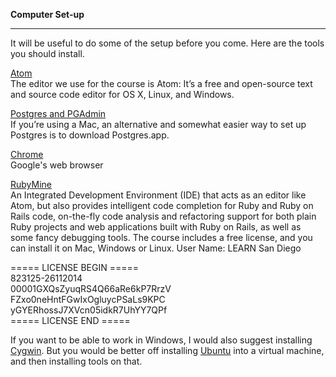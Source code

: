 **Computer Set-up**

----------------

It will be useful to do some of the setup before you come. Here are the tools you should install.

[Atom](https://atom.io/)  
The editor we use for the course is Atom: It’s a free and open-source text and source code editor for OS X, Linux, and Windows.

[Postgres and PGAdmin](https://postgresql.org)  
If you’re using a Mac, an alternative and somewhat easier way to set up Postgres is to download Postgres.app. 

[Chrome](https://www.google.com/intl/en/chrome/browser/desktop/index.html#brand=CHMB&utm_campaign=en&utm_source=en-ha-na-us-sk&utm_medium=ha)  
Google's web browser

[RubyMine](https://www.jetbrains.com/ruby/)  
An Integrated Development Environment (IDE) that acts as an editor like Atom, but also provides intelligent code completion for Ruby and Ruby on Rails code, on-the-fly code analysis and refactoring support for both plain Ruby projects and web applications built with Ruby on Rails, as well as some fancy debugging tools.
The course includes a free license, and you can install it on Mac, Windows or Linux.
User Name: LEARN San Diego

===== LICENSE BEGIN =====  
823125-26112014  
00001GXQsZyuqRS4Q66aRe6kP7RrzV  
FZxo0neHntFGwIxOgluycPSaLs9KPC  
yGYERhossJ7XVcn05idkR7UhYY7QPf  
===== LICENSE END =====  

If you want to be able to work in Windows, I would also suggest installing [Cygwin](https://www.cygwin.com/). But you would be better off installing [Ubuntu](http://www.ubuntu.com/download) into a virtual machine, and then installing tools on that.